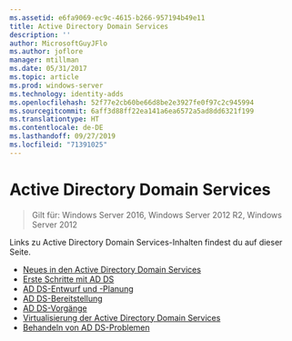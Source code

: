 ```yaml
---
ms.assetid: e6fa9069-ec9c-4615-b266-957194b49e11
title: Active Directory Domain Services
description: ''
author: MicrosoftGuyJFlo
ms.author: joflore
manager: mtillman
ms.date: 05/31/2017
ms.topic: article
ms.prod: windows-server
ms.technology: identity-adds
ms.openlocfilehash: 52f77e2cb60be66d8be2e3927fe0f97c2c945994
ms.sourcegitcommit: 6aff3d88ff22ea141a6ea6572a5ad8dd6321f199
ms.translationtype: HT
ms.contentlocale: de-DE
ms.lasthandoff: 09/27/2019
ms.locfileid: "71391025"
---
```

# <a name="active-directory-domain-services"></a>Active Directory Domain Services

>Gilt für: Windows Server 2016, Windows Server 2012 R2, Windows Server 2012

  
Links zu Active Directory Domain Services-Inhalten findest du auf dieser Seite.   


* [Neues in den Active Directory Domain Services](../whats-new-active-directory-domain-services.md)  
* [Erste Schritte mit AD DS](../ad-ds/AD-DS-Getting-Started.md)   
* [AD DS-Entwurf und -Planung](../ad-ds/plan/AD-DS-Design-and-Planning.md)  
* [AD DS-Bereitstellung](../ad-ds/deploy/AD-DS-Deployment.md)  
* [AD DS-Vorgänge](../ad-ds/manage/component-updates/AD-DS-Operations.md)   
* [Virtualisierung der Active Directory Domain Services](../ad-ds/get-started/virtual-dc/Active-Directory-Domain-Services-Virtualization.md)  
* [Behandeln von AD DS-Problemen](../ad-ds/manage/AD-DS-Troubleshooting.md)

